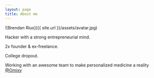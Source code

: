 ```yaml
---
layout: page
title: About me
---
```


![Brendan Rius]({{ site.url }}/assets/avatar.jpg)

Hacker with a strong entrepreneurial mind.

2x founder & ex-freelance.

College dropout.

Working with an awesome team to make personalized medicine a reality
[@Omixy][omixy]

[omixy]: https://www.omixy.com
